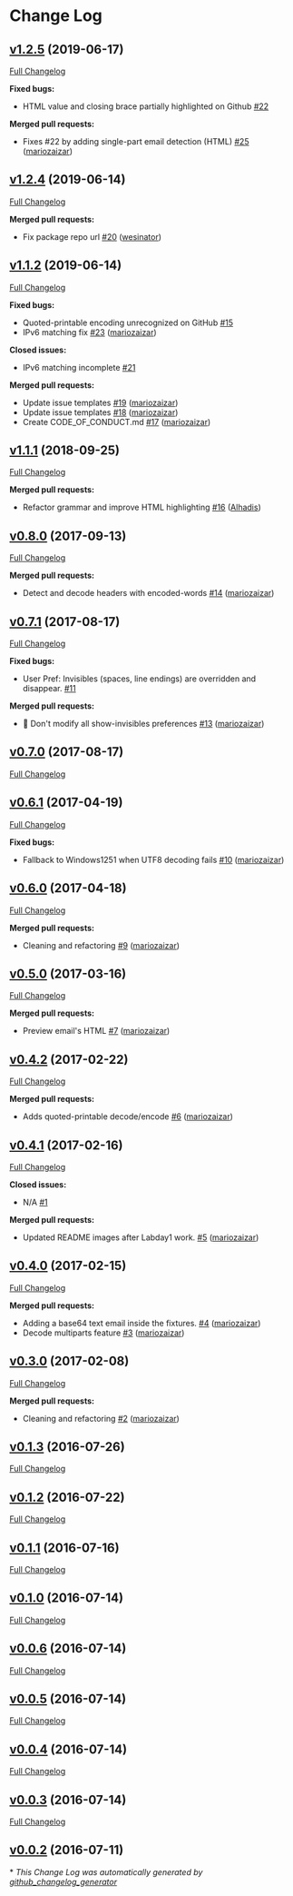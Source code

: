 # Change Log

## [v1.2.5](https://github.com/mariozaizar/language-eml/tree/v1.2.5) (2019-06-17)
[Full Changelog](https://github.com/mariozaizar/language-eml/compare/v1.2.4...v1.2.5)

**Fixed bugs:**

- HTML value and closing brace partially highlighted on Github [\#22](https://github.com/mariozaizar/language-eml/issues/22)

**Merged pull requests:**

- Fixes \#22 by adding single-part email detection \(HTML\) [\#25](https://github.com/mariozaizar/language-eml/pull/25) ([mariozaizar](https://github.com/mariozaizar))

## [v1.2.4](https://github.com/mariozaizar/language-eml/tree/v1.2.4) (2019-06-14)
[Full Changelog](https://github.com/mariozaizar/language-eml/compare/v1.1.2...v1.2.4)

**Merged pull requests:**

- Fix package repo url [\#20](https://github.com/mariozaizar/language-eml/pull/20) ([wesinator](https://github.com/wesinator))

## [v1.1.2](https://github.com/mariozaizar/language-eml/tree/v1.1.2) (2019-06-14)
[Full Changelog](https://github.com/mariozaizar/language-eml/compare/v1.1.1...v1.1.2)

**Fixed bugs:**

- Quoted-printable encoding unrecognized on GitHub [\#15](https://github.com/mariozaizar/language-eml/issues/15)
- IPv6 matching fix [\#23](https://github.com/mariozaizar/language-eml/pull/23) ([mariozaizar](https://github.com/mariozaizar))

**Closed issues:**

- IPv6 matching incomplete [\#21](https://github.com/mariozaizar/language-eml/issues/21)

**Merged pull requests:**

- Update issue templates [\#19](https://github.com/mariozaizar/language-eml/pull/19) ([mariozaizar](https://github.com/mariozaizar))
- Update issue templates [\#18](https://github.com/mariozaizar/language-eml/pull/18) ([mariozaizar](https://github.com/mariozaizar))
- Create CODE\_OF\_CONDUCT.md [\#17](https://github.com/mariozaizar/language-eml/pull/17) ([mariozaizar](https://github.com/mariozaizar))

## [v1.1.1](https://github.com/mariozaizar/language-eml/tree/v1.1.1) (2018-09-25)
[Full Changelog](https://github.com/mariozaizar/language-eml/compare/v0.8.0...v1.1.1)

**Merged pull requests:**

- Refactor grammar and improve HTML highlighting [\#16](https://github.com/mariozaizar/language-eml/pull/16) ([Alhadis](https://github.com/Alhadis))

## [v0.8.0](https://github.com/mariozaizar/language-eml/tree/v0.8.0) (2017-09-13)
[Full Changelog](https://github.com/mariozaizar/language-eml/compare/v0.7.1...v0.8.0)

**Merged pull requests:**

- Detect and decode headers with encoded-words [\#14](https://github.com/mariozaizar/language-eml/pull/14) ([mariozaizar](https://github.com/mariozaizar))

## [v0.7.1](https://github.com/mariozaizar/language-eml/tree/v0.7.1) (2017-08-17)
[Full Changelog](https://github.com/mariozaizar/language-eml/compare/v0.7.0...v0.7.1)

**Fixed bugs:**

- User Pref: Invisibles \(spaces, line endings\) are overridden and disappear. [\#11](https://github.com/mariozaizar/language-eml/issues/11)

**Merged pull requests:**

- 🐞 Don't modify all show-invisibles preferences [\#13](https://github.com/mariozaizar/language-eml/pull/13) ([mariozaizar](https://github.com/mariozaizar))

## [v0.7.0](https://github.com/mariozaizar/language-eml/tree/v0.7.0) (2017-08-17)
[Full Changelog](https://github.com/mariozaizar/language-eml/compare/v0.6.1...v0.7.0)

## [v0.6.1](https://github.com/mariozaizar/language-eml/tree/v0.6.1) (2017-04-19)
[Full Changelog](https://github.com/mariozaizar/language-eml/compare/v0.6.0...v0.6.1)

**Fixed bugs:**

- Fallback to Windows1251 when UTF8 decoding fails [\#10](https://github.com/mariozaizar/language-eml/pull/10) ([mariozaizar](https://github.com/mariozaizar))

## [v0.6.0](https://github.com/mariozaizar/language-eml/tree/v0.6.0) (2017-04-18)
[Full Changelog](https://github.com/mariozaizar/language-eml/compare/v0.5.0...v0.6.0)

**Merged pull requests:**

- Cleaning and refactoring [\#9](https://github.com/mariozaizar/language-eml/pull/9) ([mariozaizar](https://github.com/mariozaizar))

## [v0.5.0](https://github.com/mariozaizar/language-eml/tree/v0.5.0) (2017-03-16)
[Full Changelog](https://github.com/mariozaizar/language-eml/compare/v0.4.2...v0.5.0)

**Merged pull requests:**

- Preview email's HTML [\#7](https://github.com/mariozaizar/language-eml/pull/7) ([mariozaizar](https://github.com/mariozaizar))

## [v0.4.2](https://github.com/mariozaizar/language-eml/tree/v0.4.2) (2017-02-22)
[Full Changelog](https://github.com/mariozaizar/language-eml/compare/v0.4.1...v0.4.2)

**Merged pull requests:**

- Adds quoted-printable decode/encode [\#6](https://github.com/mariozaizar/language-eml/pull/6) ([mariozaizar](https://github.com/mariozaizar))

## [v0.4.1](https://github.com/mariozaizar/language-eml/tree/v0.4.1) (2017-02-16)
[Full Changelog](https://github.com/mariozaizar/language-eml/compare/v0.4.0...v0.4.1)

**Closed issues:**

- N/A [\#1](https://github.com/mariozaizar/language-eml/issues/1)

**Merged pull requests:**

- Updated README images after Labday1 work. [\#5](https://github.com/mariozaizar/language-eml/pull/5) ([mariozaizar](https://github.com/mariozaizar))

## [v0.4.0](https://github.com/mariozaizar/language-eml/tree/v0.4.0) (2017-02-15)
[Full Changelog](https://github.com/mariozaizar/language-eml/compare/v0.3.0...v0.4.0)

**Merged pull requests:**

- Adding a base64 text email inside the fixtures. [\#4](https://github.com/mariozaizar/language-eml/pull/4) ([mariozaizar](https://github.com/mariozaizar))
- Decode multiparts feature [\#3](https://github.com/mariozaizar/language-eml/pull/3) ([mariozaizar](https://github.com/mariozaizar))

## [v0.3.0](https://github.com/mariozaizar/language-eml/tree/v0.3.0) (2017-02-08)
[Full Changelog](https://github.com/mariozaizar/language-eml/compare/v0.1.3...v0.3.0)

**Merged pull requests:**

- Cleaning and refactoring [\#2](https://github.com/mariozaizar/language-eml/pull/2) ([mariozaizar](https://github.com/mariozaizar))

## [v0.1.3](https://github.com/mariozaizar/language-eml/tree/v0.1.3) (2016-07-26)
[Full Changelog](https://github.com/mariozaizar/language-eml/compare/v0.1.2...v0.1.3)

## [v0.1.2](https://github.com/mariozaizar/language-eml/tree/v0.1.2) (2016-07-22)
[Full Changelog](https://github.com/mariozaizar/language-eml/compare/v0.1.1...v0.1.2)

## [v0.1.1](https://github.com/mariozaizar/language-eml/tree/v0.1.1) (2016-07-16)
[Full Changelog](https://github.com/mariozaizar/language-eml/compare/v0.1.0...v0.1.1)

## [v0.1.0](https://github.com/mariozaizar/language-eml/tree/v0.1.0) (2016-07-14)
[Full Changelog](https://github.com/mariozaizar/language-eml/compare/v0.0.6...v0.1.0)

## [v0.0.6](https://github.com/mariozaizar/language-eml/tree/v0.0.6) (2016-07-14)
[Full Changelog](https://github.com/mariozaizar/language-eml/compare/v0.0.5...v0.0.6)

## [v0.0.5](https://github.com/mariozaizar/language-eml/tree/v0.0.5) (2016-07-14)
[Full Changelog](https://github.com/mariozaizar/language-eml/compare/v0.0.4...v0.0.5)

## [v0.0.4](https://github.com/mariozaizar/language-eml/tree/v0.0.4) (2016-07-14)
[Full Changelog](https://github.com/mariozaizar/language-eml/compare/v0.0.3...v0.0.4)

## [v0.0.3](https://github.com/mariozaizar/language-eml/tree/v0.0.3) (2016-07-14)
[Full Changelog](https://github.com/mariozaizar/language-eml/compare/v0.0.2...v0.0.3)

## [v0.0.2](https://github.com/mariozaizar/language-eml/tree/v0.0.2) (2016-07-11)


\* *This Change Log was automatically generated by [github_changelog_generator](https://github.com/skywinder/Github-Changelog-Generator)*